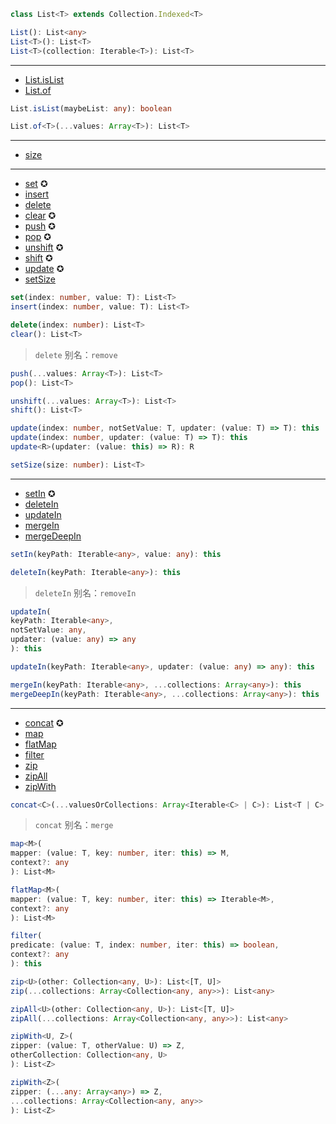 ```ts
class List<T> extends Collection.Indexed<T>
```

```ts
List(): List<any>
List<T>(): List<T>
List<T>(collection: Iterable<T>): List<T>
```

---

- [List.isList](https://facebook.github.io/immutable-js/docs/#/List/isList)
- [List.of](https://facebook.github.io/immutable-js/docs/#/List/of)

```ts
List.isList(maybeList: any): boolean
```

```ts
List.of<T>(...values: Array<T>): List<T>
```

---

- [size](https://facebook.github.io/immutable-js/docs/#/List/size)

---

- [set](https://facebook.github.io/immutable-js/docs/#/List/set) ✪
- [insert](https://facebook.github.io/immutable-js/docs/#/List/insert)
- [delete](https://facebook.github.io/immutable-js/docs/#/List/delete)
- [clear](https://facebook.github.io/immutable-js/docs/#/List/clear) ✪
- [push](https://facebook.github.io/immutable-js/docs/#/List/push) ✪
- [pop](https://facebook.github.io/immutable-js/docs/#/List/pop) ✪
- [unshift](https://facebook.github.io/immutable-js/docs/#/List/unshift) ✪
- [shift](https://facebook.github.io/immutable-js/docs/#/List/shift) ✪
- [update](https://facebook.github.io/immutable-js/docs/#/List/update) ✪
- [setSize](https://facebook.github.io/immutable-js/docs/#/List/setSize)

```ts
set(index: number, value: T): List<T>
insert(index: number, value: T): List<T>
```

```ts
delete(index: number): List<T>
clear(): List<T>
```

> `delete` 别名：`remove`

```ts
push(...values: Array<T>): List<T>
pop(): List<T>
```

```ts
unshift(...values: Array<T>): List<T>
shift(): List<T>
```

```ts
update(index: number, notSetValue: T, updater: (value: T) => T): this
update(index: number, updater: (value: T) => T): this
update<R>(updater: (value: this) => R): R
```

```ts
setSize(size: number): List<T>
```

---

- [setIn](https://facebook.github.io/immutable-js/docs/#/List/setIn) ✪
- [deleteIn](https://facebook.github.io/immutable-js/docs/#/List/deleteIn)
- [updateIn](https://facebook.github.io/immutable-js/docs/#/List/updateIn)
- [mergeIn](https://facebook.github.io/immutable-js/docs/#/List/mergeIn)
- [mergeDeepIn](https://facebook.github.io/immutable-js/docs/#/List/mergeDeepIn)

```ts
setIn(keyPath: Iterable<any>, value: any): this
```

```ts
deleteIn(keyPath: Iterable<any>): this
```

> `deleteIn` 别名：`removeIn`

```ts
updateIn(
keyPath: Iterable<any>,
notSetValue: any,
updater: (value: any) => any
): this

updateIn(keyPath: Iterable<any>, updater: (value: any) => any): this
```

```ts
mergeIn(keyPath: Iterable<any>, ...collections: Array<any>): this
mergeDeepIn(keyPath: Iterable<any>, ...collections: Array<any>): this
```

---

- [concat](https://facebook.github.io/immutable-js/docs/#/List/concat) ✪
- [map](https://facebook.github.io/immutable-js/docs/#/List/map)
- [flatMap](https://facebook.github.io/immutable-js/docs/#/List/flatMap)
- [filter](https://facebook.github.io/immutable-js/docs/#/List/filter)
- [zip](https://facebook.github.io/immutable-js/docs/#/List/zip)
- [zipAll](https://facebook.github.io/immutable-js/docs/#/List/zipAll)
- [zipWith](https://facebook.github.io/immutable-js/docs/#/List/zipWith)

```ts
concat<C>(...valuesOrCollections: Array<Iterable<C> | C>): List<T | C>
```

> `concat` 别名：`merge`

```ts
map<M>(
mapper: (value: T, key: number, iter: this) => M,
context?: any
): List<M>

flatMap<M>(
mapper: (value: T, key: number, iter: this) => Iterable<M>,
context?: any
): List<M>
```

```ts
filter(
predicate: (value: T, index: number, iter: this) => boolean,
context?: any
): this
```

```ts
zip<U>(other: Collection<any, U>): List<[T, U]>
zip(...collections: Array<Collection<any, any>>): List<any>

zipAll<U>(other: Collection<any, U>): List<[T, U]>
zipAll(...collections: Array<Collection<any, any>>): List<any>

zipWith<U, Z>(
zipper: (value: T, otherValue: U) => Z,
otherCollection: Collection<any, U>
): List<Z>

zipWith<Z>(
zipper: (...any: Array<any>) => Z,
...collections: Array<Collection<any, any>>
): List<Z>
```
